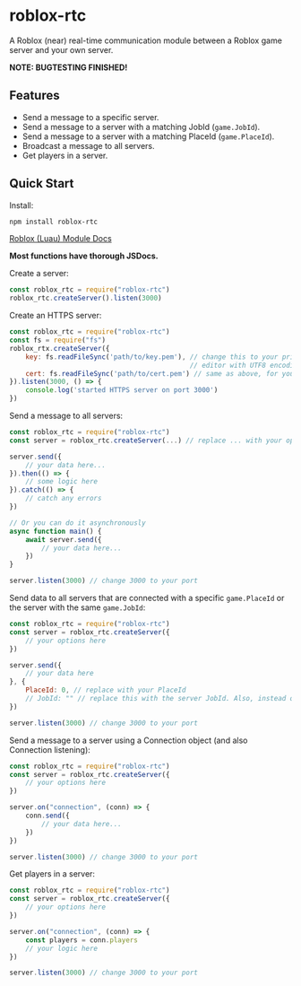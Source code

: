 # roblox-rtc
A Roblox (near) real-time communication module between a Roblox game server and your own server.

**NOTE: BUGTESTING FINISHED!**

## Features
- Send a message to a specific server.
- Send a message to a server with a matching JobId (`game.JobId`).
- Send a message to a server with a matching PlaceId (`game.PlaceId`).
- Broadcast a message to all servers.
- Get players in a server.

## Quick Start
Install:
```bash
npm install roblox-rtc
```

[Roblox (Luau) Module Docs](https://github.com/littleBitsman/roblox-rtc/wiki/Roblox-Module-Docs)

**Most functions have thorough JSDocs.**

Create a server:
```js
const roblox_rtc = require("roblox-rtc")
roblox_rtc.createServer().listen(3000)
```

Create an HTTPS server:
```js
const roblox_rtc = require("roblox-rtc")
const fs = require("fs")
roblox_rtx.createServer({
    key: fs.readFileSync('path/to/key.pem'), // change this to your private key file. It does not have to be a .pem, it can be any file that is editable normally in a 
                                             // editor with UTF8 encoding
    cert: fs.readFileSync('path/to/cert.pem') // same as above, for your certificate file
}).listen(3000, () => {
    console.log('started HTTPS server on port 3000')
})
```

Send a message to all servers:
```js
const roblox_rtc = require("roblox-rtc")
const server = roblox_rtc.createServer(...) // replace ... with your options...

server.send({
    // your data here...
}).then(() => {
    // some logic here
}).catch(() => {
    // catch any errors
})

// Or you can do it asynchronously
async function main() {
    await server.send({
        // your data here...
    })
}

server.listen(3000) // change 3000 to your port
```

Send data to all servers that are connected with a specific `game.PlaceId` or the server with the same `game.JobId`:
```js
const roblox_rtc = require("roblox-rtc")
const server = roblox_rtc.createServer({
    // your options here
})

server.send({
    // your data here
}, {
    PlaceId: 0, // replace with your PlaceId
    // JobId: "" // replace this with the server JobId. Also, instead of doing this, you can take a Connection object and directly call send (next example)
})

server.listen(3000) // change 3000 to your port
```

Send a message to a server using a Connection object (and also Connection listening):
```js
const roblox_rtc = require("roblox-rtc")
const server = roblox_rtc.createServer({
    // your options here
})

server.on("connection", (conn) => {
    conn.send({
        // your data here...
    })
})

server.listen(3000) // change 3000 to your port
```

Get players in a server:
```js
const roblox_rtc = require("roblox-rtc")
const server = roblox_rtc.createServer({
    // your options here
})

server.on("connection", (conn) => {
    const players = conn.players
    // your logic here
})

server.listen(3000) // change 3000 to your port
```